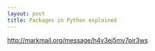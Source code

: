 ```yaml
---
layout: post
title: Packages in Python explained
---
```


http://markmail.org/message/h4v3ej5mv7pir3ws
